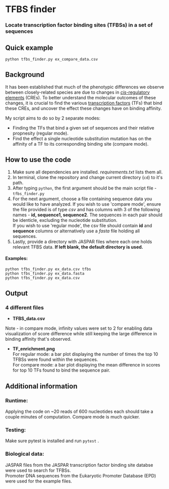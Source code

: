 # TFBS finder
### Locate transcription factor binding sites (TFBSs) in a set of sequences

## Quick example
`python tfbs_finder.py ex_compare_data.csv`

## Background

It has been established that much of the phenotypic differences we observe between closely-related species are due to changes in [*cis*-regulatory elements](https://en.wikipedia.org/wiki/Cis-regulatory_element) (CREs). To better understand the molecular outcomes of these changes, it is crucial to find the various [transcription factors](https://en.wikipedia.org/wiki/Transcription_factor) (TFs) that bind these CREs, and uncover the effect these changes have on binding affinity.  
  
My script aims to do so by 2 separate modes:
- Finding the TFs that bind a given set of sequences and their relative propnesity (regular mode).
- Find the effect a single nucleotide substitution mutation has on the affinity of a TF to its corresponding binding site (compare mode).

## How to use the code
1. Make sure all dependencies are installed. *requirements.txt* lists them all.
1. In terminal, clone the repository and change current directory (`cd`) to it's path.
1. After typing `python`, the first argument should be the main script file - `tfbs_finder.py`
1. For the next argument, choose a file containing sequence data you would like to have analyzed. If you wish to use 'compare mode', ensure the file provided is of type *csv* and has columns with 3 of the following names - **id, sequence1, sequence2**. The sequences in each pair should be identicle, excluding the nucleotide substitution.  
If you wish to use 'regular mode', the csv file should contain **id** and **sequence** columns or alternatively use a *fasta* file holding all sequences.
1. Lastly, provide a directory with JASPAR files where each one holds relevant TFBS data. **If left blank, the default directory is used.**  

#### Examples:
`python tfbs_finder.py ex_data.csv tfbs`  
`python tfbs_finder.py ex_data.fasta`  
`python tfbs_finder.py ex_data.csv`

## Output
### 4 different files
- **TFBS_data.csv**




Note - in compare mode, infinity values were set to 2 for enabling data visualization of score difference while still keeping the large difference in binding affinity that's observed.
 

- **TF_enrichment.png**  
For regular mode: a bar plot displaying the number of times the top 10 TFBSs were found within the sequences.  
For compare mode: a bar plot displaying the mean difference in scores for top 10 TFs found to bind the sequence pair.  


## Additional information
### Runtime:
Applying the code on ~20 reads of 600 nucleotides each should take a couple minutes of computation. Compare mode is much quicker.

### Testing:
Make sure pytest is installed and run `pytest` .

### Biological data:
JASPAR files from the JASPAR transcription factor binding site databse were used to search for TFBSs.  
Promoter DNA sequences from the Eukaryotic Promoter Database (EPD) were used for the example files.

